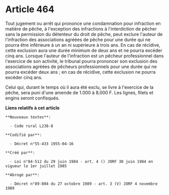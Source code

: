# Article 464

Tout jugement ou arrêt qui prononce une condamnation pour infraction en matière de pêche, à l'exception des infractions à
l'interdiction de pêcher sans la permission du détenteur du droit de pêche, peut exclure l'auteur de l'infraction des
associations agréées de pêche pour une durée qui ne pourra être inférieure à un an ni supérieure à trois ans. En cas de
récidive, cette exclusion aura une durée minimum de deux ans et ne pourra excéder cinq ans. Lorsque l'auteur de l'infraction
est un pêcheur professionnel dans l'exercice de son activité, le tribunal pourra prononcer son exclusion des associations
agréées de pêcheurs professionnels pour une durée qui ne pourra excéder deux ans ; en cas de récidive, cette exclusion ne
pourra excéder cinq ans. 

Celui qui, durant le temps où il aura été exclu, se livre à l'exercice de la pêche, sera puni d'une amende de 1.000 à 8.000
F. Les lignes, filets et engins seront confisqués.

**Liens relatifs à cet article**

	**Nouveaux textes**:

	  - Code rural L238-8

	**Codifié par**:

	  - Décret n°55-433 1955-04-16

	**Créé par**:

	  - Loi n°84-512 du 29 juin 1984 - art. 4 () JORF 30 juin 1984 en vigueur le 1er juillet 1985

	**Abrogé par**:

	  - Décret n°89-804 du 27 octobre 1989 - art. 3 (V) JORF 4 novembre 1989
